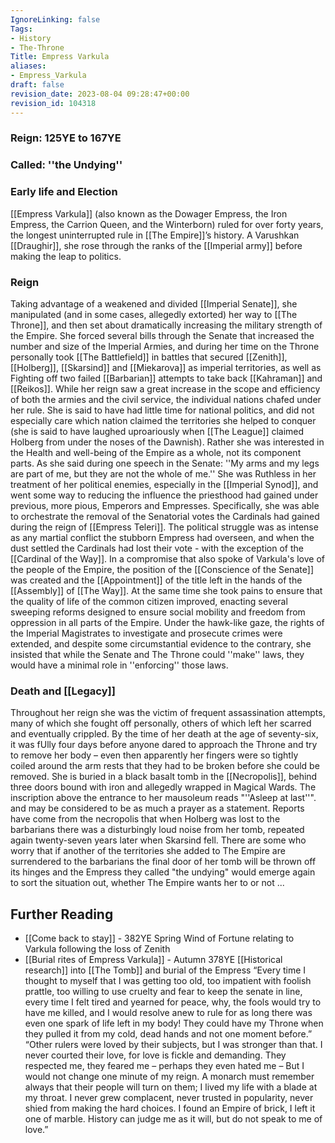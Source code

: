 ```yaml
---
IgnoreLinking: false
Tags:
- History
- The-Throne
Title: Empress Varkula
aliases:
- Empress_Varkula
draft: false
revision_date: 2023-08-04 09:28:47+00:00
revision_id: 104318
---
```


### Reign: 125YE to 167YE
### Called: ''the Undying''
### Early life and Election
[[Empress Varkula]] (also known as the Dowager Empress, the Iron Empress, the Carrion Queen, and the Winterborn) ruled for over forty years, the longest uninterrupted rule in [[The Empire]]’s history. A Varushkan [[Draughir]], she rose through the ranks of the [[Imperial army]] before making the leap to politics. 
### Reign
Taking advantage of a weakened and divided [[Imperial Senate]], she manipulated (and in some cases, allegedly extorted) her way to [[The Throne]], and then set about dramatically increasing the military strength of the Empire. She forced several bills through the Senate that increased the number and size of the Imperial Armies, and during her time on the Throne personally took [[The Battlefield]] in battles that secured [[Zenith]], [[Holberg]], [[Skarsind]] and [[Miekarova]] as imperial territories, as well as Fighting off two failed [[Barbarian]] attempts to take back [[Kahraman]] and [[Reikos]]. 
While her reign saw a great increase in the scope and efficiency of both the armies and the civil service, the individual nations chafed under her rule. She is said to have had little time for national politics, and did not especially care which nation claimed the territories she helped to conquer (she is said to have laughed uproariously when [[The League]] claimed Holberg from under the noses of the Dawnish). Rather she was interested in the Health and well-being of the Empire as a whole, not its component parts. As she said during one speech in the Senate: ''My arms and my legs are part of me, but they are not the whole of me.''
She was Ruthless in her treatment of her political enemies, especially in the [[Imperial Synod]], and went some way to reducing the influence the priesthood had gained under previous, more pious, Emperors and Empresses. Specifically, she was able to orchestrate the removal of the Senatorial votes the Cardinals  had gained during the reign of [[Empress Teleri]]. The political struggle was as intense as any martial conflict the stubborn Empress had overseen, and when the dust settled the Cardinals had lost their vote - with the exception of the [[Cardinal of the Way]]. In a compromise that also spoke of Varkula's love of the people of the Empire, the position of the [[Conscience of the Senate]] was created and the [[Appointment]] of the title left in the hands of the [[Assembly]] of [[The Way]].
At the same time she took pains to ensure that the quality of life of the common citizen improved, enacting several sweeping reforms designed to ensure social mobility and freedom from oppression in all parts of the Empire. Under the hawk-like gaze, the rights of the Imperial Magistrates to investigate and prosecute crimes were extended, and despite some circumstantial evidence to the contrary, she insisted that while the Senate and The Throne could ''make'' laws, they would have a minimal role in ''enforcing'' those laws.
### Death and [[Legacy]]
Throughout her reign she was the victim of frequent assassination attempts, many of which she fought off personally, others of which left her scarred and eventually crippled. By the time of her death at the age of seventy-six, it was fUlly four days before anyone dared to approach the Throne and try to remove her body – even then apparently her fingers were so tightly coiled around the arm rests that they had to be broken before she could be removed.
She is buried in a black basalt tomb in the [[Necropolis]], behind three doors bound with iron and allegedly wrapped in Magical Wards. The inscription above the entrance to her mausoleum reads "''Asleep at last''". and may be considered to be as much a prayer as a statement. Reports have come from the necropolis that when Holberg was lost to the barbarians there was a disturbingly loud noise from her tomb, repeated again twenty-seven years later when Skarsind fell. There are some who worry that if another of the territories she added to The Empire are surrendered to the barbarians the final door of her tomb will be thrown off its hinges and the Empress they called "the undying" would emerge again to sort the situation out, whether The Empire wants her to or not ...
## Further Reading
* [[Come back to stay]] - 382YE Spring Wind of Fortune relating to Varkula following the loss of Zenith
* [[Burial rites of Empress Varkula]] - Autumn 378YE [[Historical research]] into [[The Tomb]] and burial of the Empress
“Every time I thought to myself that I was getting too old, too impatient with foolish prattle, too willing to use cruelty and fear to keep the senate in line, every time I felt tired and yearned for peace, why, the fools would try to have me killed, and I would resolve anew to rule for as long there was even one spark of life left in my body!  They could have my Throne when they pulled it from my cold, dead hands and not one moment before.”
“Other rulers were loved by their subjects, but I was stronger than that.  I never courted their love, for love is fickle and demanding.  They respected me, they feared me – perhaps they even hated me – But I would not change one minute of my reign.  A monarch must remember always that their people will turn on them; I lived my life with a blade at my throat.  I never grew complacent, never trusted in popularity, never shied from making the hard choices.  I found an Empire of brick, I left it one of marble.  History can judge me as it will, but do not speak to me of love.”